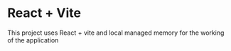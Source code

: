 # React + Vite

This project uses React + vite and local managed memory for the working of the application
